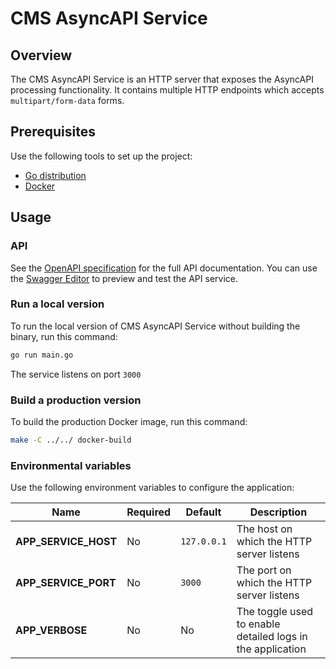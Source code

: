 # CMS AsyncAPI Service

## Overview

The CMS AsyncAPI Service is an HTTP server that exposes the AsyncAPI processing functionality. It contains multiple HTTP endpoints which accepts `multipart/form-data` forms. 

## Prerequisites

Use the following tools to set up the project:

- [Go distribution](https://golang.org)
- [Docker](https://www.docker.com/)

## Usage

### API

See the [OpenAPI specification](openapi.yaml) for the full API documentation. You can use the [Swagger Editor](https://editor.swagger.io/) to preview and test the API service.

### Run a local version

To run the local version of CMS AsyncAPI Service without building the binary, run this command:

```bash
go run main.go
```

The service listens on port `3000`

### Build a production version

To build the production Docker image, run this command:

```bash
make -C ../../ docker-build
```

### Environmental variables

Use the following environment variables to configure the application:

| Name | Required | Default | Description |
|------|----------|---------|-------------|
| **APP_SERVICE_HOST** | No | `127.0.0.1` | The host on which the HTTP server listens |
| **APP_SERVICE_PORT** | No | `3000` | The port on which the HTTP server listens |
| **APP_VERBOSE** | No | No | The toggle used to enable detailed logs in the application |
